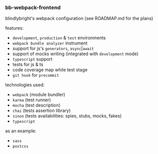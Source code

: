 ### bb-webpack-frontend

blindlybright's webpack configuration (see ROADMAP.md for the plans)

features:

* `development`, `production` & `test` environments
* `webpack bundle analyzer` instrument
* support for js's `generators`, `async`|`await`
* support of mocks writing (integrated with `development` mode)
* `typescript` support
* tests for js & ts
* code coverage map while test stage
* `git hook` for `precommit`

technologies used:

* `webpack` (module bundler)
* `karma` (test runner)
* `mocha` (test description)
* `chai` (tests assertion library)
* `sinon` (tests availabilities: spies, stubs, mocks, fakes)
* `typescript`

as an example:

* `sass`
* `postcss`
